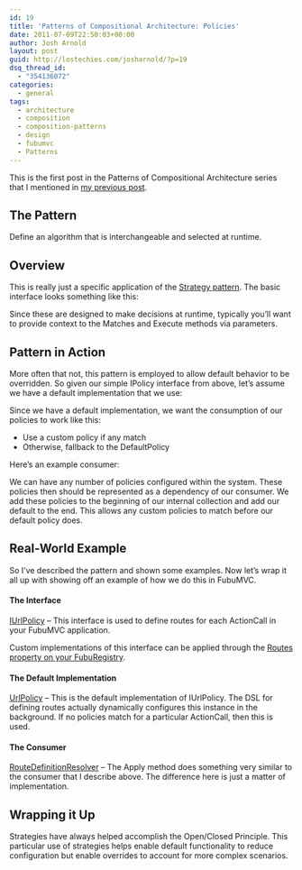 ```yaml
---
id: 19
title: 'Patterns of Compositional Architecture: Policies'
date: 2011-07-09T22:50:03+00:00
author: Josh Arnold
layout: post
guid: http://lostechies.com/josharnold/?p=19
dsq_thread_id:
  - "354136072"
categories:
  - general
tags:
  - architecture
  - composition
  - composition-patterns
  - design
  - fubumvc
  - Patterns
---
```

This is the first post in the Patterns of Compositional Architecture series that I mentioned in [my previous post](http://lostechies.com/josharnold/2011/07/09/patterns-of-compositional-architecture/).

## The Pattern

Define an algorithm that is interchangeable and selected at runtime.

## Overview

This is really just a specific application of the [Strategy pattern](http://www.dofactory.com/Patterns/PatternStrategy.aspx). The basic interface looks something like this:

Since these are designed to make decisions at runtime, typically you’ll want to provide context to the Matches and Execute methods via parameters.

## Pattern in Action

More often that not, this pattern is employed to allow default behavior to be overridden. So given our simple IPolicy interface from above, let’s assume we have a default implementation that we use: 

Since we have a default implementation, we want the consumption of our policies to work like this:

  * Use a custom policy if any match
  * Otherwise, fallback to the DefaultPolicy

Here’s an example consumer:



We can have any number of policies configured within the system. These policies then should be represented as a dependency of our consumer. We add these policies to the beginning of our internal collection and add our default to the end. This allows any custom policies to match before our default policy does.
  
<a name="real-world"></a>

## Real-World Example

So I’ve described the pattern and shown some examples. Now let’s wrap it all up with showing off an example of how we do this in FubuMVC.
  
<a name="urlpolicy"></a>

#### The Interface

[IUrlPolicy](https://github.com/DarthFubuMVC/fubumvc/blob/master/src/FubuMVC.Core/Registration/Conventions/IUrlPolicy.cs) &#8211; This interface is used to define routes for each ActionCall in your FubuMVC application.

Custom implementations of this interface can be applied through the [Routes property on your FubuRegistry](http://guides.fubumvc.com/configuring_actions_fuburegistry.html).

#### The Default Implementation

[UrlPolicy](https://github.com/DarthFubuMVC/fubumvc/blob/master/src/FubuMVC.Core/Registration/Conventions/UrlPolicy.cs) – This is the default implementation of IUrlPolicy. The DSL for defining routes actually dynamically configures this instance in the background. If no policies match for a particular ActionCall, then this is used.

#### The Consumer

[RouteDefinitionResolver](https://github.com/DarthFubuMVC/fubumvc/blob/master/src/FubuMVC.Core/Registration/Conventions/RouteDefinitionResolver.cs#L61) – The Apply method does something very similar to the consumer that I describe above. The difference here is just a matter of implementation.

## Wrapping it Up

Strategies have always helped accomplish the Open/Closed Principle. This particular use of strategies helps enable default functionality to reduce configuration but enable overrides to account for more complex scenarios.